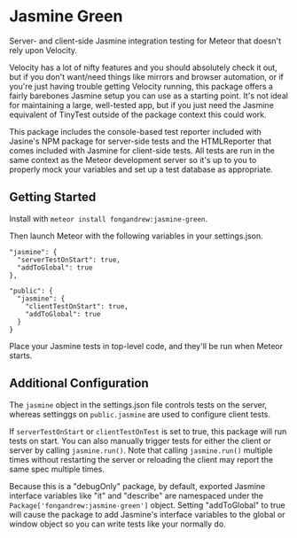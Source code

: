 Jasmine Green
=============

Server- and client-side Jasmine integration testing for Meteor that doesn't
rely upon Velocity.

Velocity has a lot of nifty features and you should absolutely check it out,
but if you don't want/need things like mirrors and browser automation, or
if you're just having trouble getting Velocity running, this package offers a
fairly barebones Jasmine setup you can use as a starting point. It's not ideal
for maintaining a large, well-tested app, but if you just need the Jasmine
equivalent of TinyTest outside of the package context this could work.

This package includes the console-based test reporter included with Jasine's
NPM package for server-side tests and the HTMLReporter that comes included with
Jasmine for client-side tests. All tests are run in the same context as the
Meteor development server so it's up to you to properly mock your variables
and set up a test database as appropriate.


Getting Started
---------------

Install with `meteor install fongandrew:jasmine-green`.

Then launch Meteor with the following variables in your settings.json.

```
"jasmine": {
  "serverTestOnStart": true,
  "addToGlobal": true
},

"public": {
  "jasmine": {
    "clientTestOnStart": true,
    "addToGlobal": true
  }
}
```

Place your Jasmine tests in top-level code, and they'll be run when Meteor
starts.


Additional Configuration
------------------------

The `jasmine` object in the settings.json file controls tests on the server,
whereas settinggs on `public.jasmine` are used to configure client tests.

If `serverTestOnStart` or `clientTestOnTest` is set to true, this package
will run tests on start. You can  also manually trigger tests for either
the client or server by calling `jasmine.run()`. Note that calling
`jasmine.run()` multiple times without restarting the server or reloading the
client may report the same spec multiple times.

Because this is a "debugOnly" package, by default, exported Jasmine interface
variables like "it" and "describe" are namespaced under the
`Package['fongandrew:jasmine-green']` object. Setting "addToGlobal" to true
will cause the package to add Jasmine's interface variables to the global
or window object so you can write tests like your normally do.
